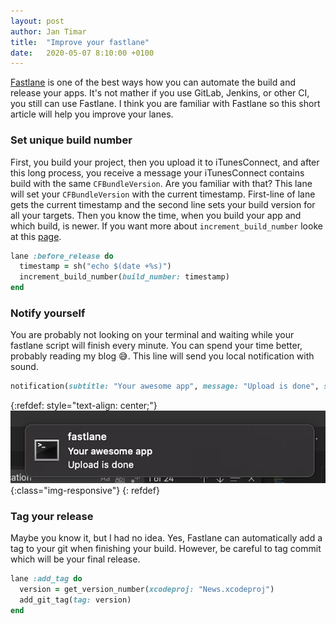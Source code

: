 ```yaml
---
layout: post
author: Jan Timar
title:  "Improve your fastlane"
date:   2020-05-07 8:10:00 +0100
---
```


[Fastlane][1] is one of the best ways how you can automate the build and release your apps. It's not mather if you use GitLab, Jenkins, or other CI, you still can use Fastlane. I think you are familiar with Fastlane so this short article will help you improve your lanes.

### Set unique build number

First, you build your project, then you upload it to iTunesConnect, and after this long process, you receive a message your iTunesConnect contains build with the same `CFBundleVersion`. Are you familiar with that? This lane will set your `CFBundleVersion` with the current timestamp. First-line of lane gets the current timestamp and the second line sets your build version for all your targets. Then you know the time, when you build your app and which build, is newer. If you want more about `increment_build_number` looke at this [page][2].

```ruby
lane :before_release do
  timestamp = sh("echo $(date +%s)")
  increment_build_number(build_number: timestamp)
end
```

### Notify yourself

You are probably not looking on your terminal and waiting while your fastlane script will finish every minute. You can spend your time better, probably reading my blog 😅. This line will send you local notification with sound.

```ruby
notification(subtitle: "Your awesome app", message: "Upload is done", sound: "Ping")
```

{:refdef: style="text-align: center;"}
![Notification](/assets/Fastlane/notification.png){:class="img-responsive"}
{: refdef}

### Tag your release

Maybe you know it, but I had no idea. Yes, Fastlane can automatically add a tag to your git when finishing your build. However, be careful to tag commit which will be your final release.

```ruby
lane :add_tag do
  version = get_version_number(xcodeproj: "News.xcodeproj")
  add_git_tag(tag: version)
end
```


[1]:https://fastlane.tools
[2]:https://docs.fastlane.tools/actions/increment_build_number/